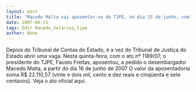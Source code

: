 ```yaml
---
layout: post
title: "Macedo Malta vai aposentar-se do TJPE, no dia 15 de junho, com salário de R$ 22 mil"
date: 2007-06-15
tags: Edir Macedo,Salários,tjpe
author: None
---
```

Depois do Tribunal de Contas do Estado, &eacute; a vez do Tribunal de Justi&ccedil;a do Estado abrir uma vaga.
Nesta quinta-feira, com o ato n&ordm; 1189/07, o presidente do TJPE, Fausto Freitas, aposentou, a pedido o desembargador Macedo Malta, a partir do dia 16 de junho de 2007
O valor da aposentadoria soma R$ 22.110,57 (vinte e dois mil, cento e dez reais e cinq&uuml;enta e sete centavos).
Veja o ato oficial aqui. 